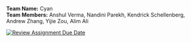 **Team Name:** Cyan\
**Team Members:** Anshul Verma, Nandini Parekh, Kendrick Schellenberg, Andrew Zhang, Yijie Zou, Alim Ali


[![Review Assignment Due Date](https://classroom.github.com/assets/deadline-readme-button-22041afd0340ce965d47ae6ef1cefeee28c7c493a6346c4f15d667ab976d596c.svg)](https://classroom.github.com/a/18vkNgfz)
